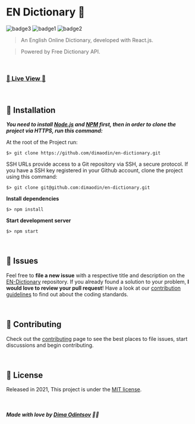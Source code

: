 # EN Dictionary 📖

![badge3](https://img.shields.io/badge/react-%2320232a.svg?style=for-the-badge&logo=react&logoColor=%2361DAFB) ![badge1](https://img.shields.io/badge/javascript-%23323330.svg?style=for-the-badge&logo=javascript&logoColor=%23F7DF1E) ![badge2](https://img.shields.io/badge/css3-%231572B6.svg?style=for-the-badge&logo=css3&logoColor=white)

> An English Online Dictionary, developed with React.js.

> Powered by Free Dictionary API.

<br>

### [:rocket: Live View :rocket:](https://en-dictionary.vercel.app/)

<br>

## :construction_worker: Installation

***You need to install [Node.js](https://nodejs.org/en/download/) and [NPM](https://www.npmjs.com/) first, then in order to clone the project via HTTPS, run this command:***

At the root of the Project run:

```
$> git clone https://github.com/dimaodin/en-dictionary.git
```

SSH URLs provide access to a Git repository via SSH, a secure protocol. If you have a SSH key registered in your Github account, clone the project using this command:

```
$> git clone git@github.com:dimaodin/en-dictionary.git
```

**Install dependencies**

```
$> npm install
```

**Start development server**

```
$> npm start
```

<br>

## :bug: Issues

Feel free to **file a new issue** with a respective title and description on the [EN-Dictionary](https://github.com/dimaodin/EN-Dictionary/issues) repository. If you already found a solution to your problem, **I would love to review your pull request**! Have a look at our [contribution guidelines](https://github.com/dimaodin/EN-Dictionary/blob/main/CONTRIBUTING.md) to find out about the coding standards.

<br>

## :tada: Contributing

Check out the [contributing](https://github.com/dimaodin/EN-Dictionary/blob/main/CONTRIBUTING.md) page to see the best places to file issues, start discussions and begin contributing.

<br>

## :closed_book: License

Released in 2021,
This project is under the [MIT license](https://github.com/dimaodin/EN-Dictionary/blob/main/LICENSE).

<br>

##### Made with love by [Dima Odintsov](https://github.com/DimaOdin) 💜🚀
